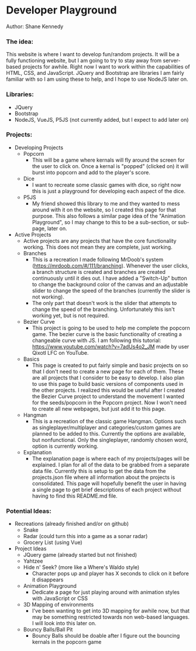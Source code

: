 # Developer Playground

Author: Shane Kennedy

### The idea:
This website is where I want to develop fun/random projects. It will be a fully functioning website, but I am going to try to stay away from server-based projects for awhile. Right now I want to work within the capabilities of HTML, CSS, and JavaScript. JQuery and Bootstrap are libraries I am fairly familiar with so I am using these to help, and I hope to use NodeJS later on.
    
### Libraries:
- JQuery
- Bootstrap
- NodeJS, VueJS, P5JS (not currently added, but I expect to add later on)
    
### Projects:
- Developing Projects
    - Popcorn
        - This will be a game where kernals will fly around the screen for the user to click on. Once a kernal is "popped" (clicked on) it will burst into popcorn and add to the player's score.
    - Dice
        - I want to recreate some classic games with dice, so right now this is just a playground for developing each aspect of the dice.
    - P5JS
        - My friend showed this library to me and they wanted to mess around with it on the website, so I created this page for that purpose. This also follows a similar page idea of the "Animation Playground", so I may change to this to be a sub-section, or sub-page, later on.
- Active Projects
    - Active projects are any projects that have the core functionality working. This does not mean they are complete, just working.
    - Branches
        - This is a recreation I made following MrDoob's system (https://mrdoob.com/#/111/branching). Whenever the user clicks, a branch structure is created and branches are created continuously until it dies out. I have added a "Switch-Up" button to change the background color of the canvas and an adjustable slider to change the speed of the branches (currently the slider is not working).
        - The only part that doesn't work is the slider that attempts to change the speed of the branching. Unfortunately this isn't working yet, but is not required.
    - Bezier Curve
        - This project is going to be used to help me complete the popcorn game. The bezier curve is the basic functionality of creating a changeable curve with JS. I am following this tutorial: https://www.youtube.com/watch?v=7adUs4o2_JM made by user Qixotl LFC on YouTube.
    - Basics
        - This page is created to put fairly simple and basic projects on so that I don't need to create a new page for each of them. These are all projects that I consider to be easy to develop. I also plan to use this page to build basic versions of components used in the other projects. I realized this would be useful after I created the Bezier Curve project to understand the movement I wanted for the seeds/popcorn in the Popcorn project. Now I won't need to create all new webpages, but just add it to this page.
    - Hangman
        - This is a recreation of the classic game Hangman. Options such as singleplayer/multiplayer and categories/custom games are planned to be added to this. Currently the options are available, but nonfunctional. Only the singleplayer, randomly chosen word, option is currently working.
    - Explanation
        - The explanation page is where each of my projects/pages will be explained. I plan for all of the data to be grabbed from a separate data file. Currently this is setup to get the data from the projects.json file where all information about the projects is consolidated. This page will hopefully benefit the user in having a single page to get brief descriptions of each project without having to find this README.md file.
        
### Potential Ideas:
- Recreations (already finished and/or on github)
    - Snake 
    - Radar (could turn this into a game as a sonar radar)
    - Grocery List (using Vue)
- Project Ideas
    - JQuery game (already started but not finished)
    - Yahtzee
    - Hide n' Seek? (more like a Where's Waldo style)
        - Character pops up and player has X seconds to click on it before it disappears
    - Animation Playground
        - Dedicate a page for just playing around with animation styles with JavaScript or CSS
    - 3D Mapping of environments
        - I've been wanting to get into 3D mapping for awhile now, but that may be something restricted towards non web-based languages. I will look into this later on.
    - Bouncy Balls/Ball Pit
        - Bouncy Balls should be doable after I figure out the bouncing kernals in the popcorn game
